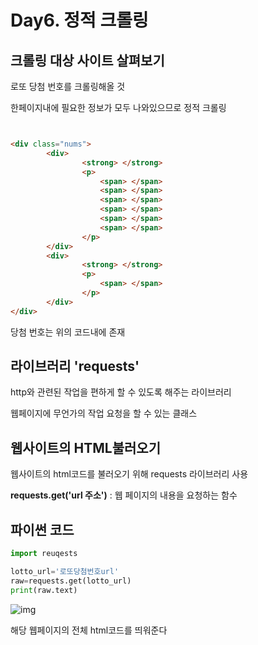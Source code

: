 # Day6. 정적 크롤링

## 크롤링 대상 사이트 살펴보기

로또 당첨 번호를 크롤링해올 것

한페이지내에 필요한 정보가 모두 나와있으므로 정적 크롤링

```html


<div class="nums">
		<div>
				<strong> </strong>
				<p>
					<span> </span>
					<span> </span>
					<span> </span>
					<span> </span>
					<span> </span>
					<span> </span>
				</p>
		</div>
		<div>
				<strong> </strong>
				<p>
					<span> </span>
				</p>
		</div>
</div>
```

당첨 번호는 위의 코드내에 존재

## 라이브러리 'requests'

http와 관련된 작업을 편하게 할 수 있도록 해주는 라이브러리

웹페이지에 무언가의 작업 요청을 할 수 있는 클래스

## 웹사이트의 HTML불러오기

웹사이트의 html코드를 불러오기 위해 requests 라이브러리 사용

**requests.get('url 주소')** : 웹 페이지의 내용을 요청하는 함수

## 파이썬 코드

```python
import reuqests

lotto_url='로또당첨번호url'
raw=requests.get(lotto_url)
print(raw.text)
```

![img](https://cafeptthumb-phinf.pstatic.net/MjAyMTAyMTZfMTc2/MDAxNjEzNDMyMjQ0NTgx.WAHJDAsbpasSApthzHEqJMypH5qNy_dtJj73pMl7xo0g.e8OEYr3kHH-aZiMCUhq5cGxe4h6StY5rvSMY6NPMdC8g.PNG/image.png?type=w1600)

해당 웹페이지의 전체 html코드를 띄워준다